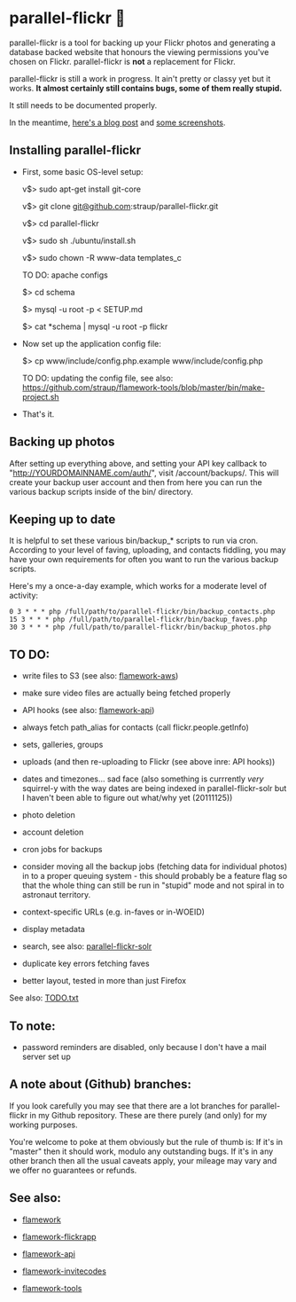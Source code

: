 parallel-flickr 🐼
==
  
parallel-flickr is a tool for backing up your Flickr photos and generating a database backed website that honours the viewing permissions you've chosen on Flickr. parallel-flickr is **not** a replacement for Flickr.

parallel-flickr is still a work in progress. It ain't pretty or classy yet but it works. **It almost certainly still contains bugs, some of them really stupid.**

It still needs to be documented properly.

In the meantime, [here's a blog post](http://www.aaronland.info/weblog/2011/10/14/pixelspace/#parallel-flickr) and [some screenshots](http://www.flickr.com/photos/straup/tags/parallelflickr/).

Installing parallel-flickr
--

* First, some basic OS-level setup:

	v$> sudo apt-get install git-core

	v$> git clone git@github.com:straup/parallel-flickr.git

	v$> cd parallel-flickr

	v$> sudo sh ./ubuntu/install.sh

	v$> sudo chown -R www-data templates_c

	TO DO: apache configs

    $> cd schema

    $> mysql -u root -p < SETUP.md

    $> cat *schema | mysql -u root -p flickr

* Now set up the application config file:

	$> cp www/include/config.php.example www/include/config.php

	TO DO: updating the config file, see also: https://github.com/straup/flamework-tools/blob/master/bin/make-project.sh 

* That's it.

Backing up photos
--
After setting up everything above, and setting your API key callback to "http://YOURDOMAINNAME.com/auth/", visit /account/backups/. This will
create your backup user account and then from here you can run the various backup scripts inside of the bin/ directory. 

Keeping up to date
--
It is helpful to set these various bin/backup_* scripts to run via cron. According to your level of faving, uploading, and contacts fiddling, you may have your own requirements for often you want to run the various backup scripts.

Here's my a once-a-day example, which works for a moderate level of activity:

    0 3 * * * php /full/path/to/parallel-flickr/bin/backup_contacts.php
    15 3 * * * php /full/path/to/parallel-flickr/bin/backup_faves.php
    30 3 * * * php /full/path/to/parallel-flickr/bin/backup_photos.php

TO DO:
--

* write files to S3 (see also: [flamework-aws](https://github.com/straup/flamework-aws))

* make sure video files are actually being fetched properly

* API hooks (see also: [flamework-api](https://github.com/straup/flamework-api))

* always fetch path_alias for contacts (call flickr.people.getInfo)

* sets, galleries, groups

* uploads (and then re-uploading to Flickr (see above inre: API hooks))

* dates and timezones... sad face (also something is currrently _very_
  squirrel-y with the way dates are being indexed in parallel-flickr-solr but I
  haven't been able to figure out what/why yet (20111125))

* photo deletion

* account deletion

* cron jobs for backups

* consider moving all the backup jobs (fetching data for individual photos) in to a proper queuing system - this should probably be a feature flag so that the whole thing can still be run in "stupid" mode and not spiral in to astronaut territory.

* context-specific URLs (e.g. in-faves or in-WOEID)

* display metadata

* search, see also: [parallel-flickr-solr](https://github.com/straup/parallel-flickr-solr)

* duplicate key errors fetching faves

* better layout, tested in more than just Firefox

See also: [TODO.txt](https://github.com/straup/parallel-flickr/blob/master/TODO.txt)

To note:
--

* password reminders are disabled, only because I don't have a mail server set up

A note about (Github) branches:
--

If you look carefully you may see that there are a lot branches for
parallel-flickr in my Github repository. These are there purely (and only) for
my working purposes.

You're welcome to poke at them obviously but the rule of thumb is: If it's in
"master" then it should work, modulo any outstanding bugs. If it's in any other
branch then all the usual caveats apply, your mileage may vary and we offer no
guarantees or refunds.

See also:
--

* [flamework](https://github.com/straup/flamework)

* [flamework-flickrapp](https://github.com/straup/flamework-flickrapp)

* [flamework-api](https://github.com/straup/flamework-api)

* [flamework-invitecodes](https://github.com/straup/flamework-invitecodes)

* [flamework-tools](https://github.com/straup/flamework-tools)

